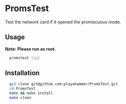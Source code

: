 # PromsTest
Test the network card if it opened the promiscuous mode.

## Usage
**Note: Please run as root.**
```bash
  promstest [ip]
```
## Installation

```bash
  git clone git@github.com:playahammer/PromsTest.git
  cd PromsTest
  make && make install
  make clean
```
